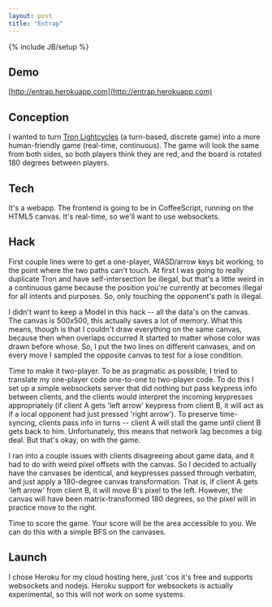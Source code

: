 ```yaml
---
layout: post
title: "Entrap"
---
```


{% include JB/setup %}

## Demo
[http://entrap.herokuapp.com](http://entrap.herokuapp.com)

## Conception
  I wanted to turn [Tron Lightcycles][tron] (a turn-based, discrete game) into a more human-friendly game (real-time, continuous). The game will look the same from both sides, so both players think they are red, and the board is rotated 180 degrees between players.

<!--more-->

## Tech
  It's a webapp. The frontend is going to be in CoffeeScript, running on the HTML5 canvas. It's real-time, so we'll want to use websockets.

## Hack
  First couple lines were to get a one-player, WASD/arrow keys bit working, to the point where the two paths can't touch. At first I was going to really duplicate Tron and have self-intersection be illegal, but that's a little weird in a continuous game because the position you're currently at becomes illegal for all intents and purposes. So, only touching the opponent's path is illegal.

  I didn't want to keep a Model in this hack -- all the data's on the canvas. The canvas is 500x500, this actually saves a lot of memory. What this means, though is that I couldn't draw everything on the same canvas, because then when overlaps occurred it started to matter whose color was drawn before whose. So, I put the two lines on different canvases, and on every move I sampled the opposite canvas to test for a lose condition.

  Time to make it two-player. To be as pragmatic as possible, I tried to translate my one-player code one-to-one to two-player code. To do this I set up a simple websockets server that did nothing but pass keypress info between clients, and the clients would interpret the incoming keypresses appropriately (if client A gets 'left arrow' keypress from client B, it will act as if a local opponent had just pressed 'right arrow'). To preserve time-syncing, clients pass info in turns -- client A will stall the game until client B gets back to him. Unfortunately, this means that network lag becomes a big deal. But that's okay, on with the game.

  I ran into a couple issues with clients disagreeing about game data, and it had to do with weird pixel offsets with the canvas. So I decided to actually have the canvases be identical, and keypresses passed through verbatim, and just apply a 180-degree canvas transformation. That is, if client A gets 'left arrow' from client B, it will move B's pixel to the left. However, the canvas will have been matrix-transformed 180 degrees, so the pixel will in practice move to the right.

  Time to score the game. Your score will be the area accessible to you. We can do this with a simple BFS on the canvases.

## Launch
  I chose Heroku for my cloud hosting here, just 'cos it's free and supports websockets and nodejs. Heroku support for websockets is actually experimental, so this will not work on some systems.

[tron]: http://tron.aichallenge.org
